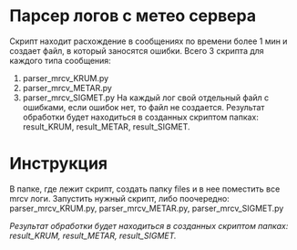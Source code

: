 # Парсер логов с метео сервера

Скрипт находит расхождение в сообщениях по времени более 1 мин и создает файл, в который заносятся ошибки.
Всего 3 скрипта для каждого типа сообщения:
1) parser_mrcv_KRUM.py
2) parser_mrcv_METAR.py
3) parser_mrcv_SIGMET.py
На каждый лог свой отдельный файл с ошибками, если ошибок нет, то файл не создается.
Результат обработки будет находиться в созданных скриптом папках:
result_KRUM, result_METAR, result_SIGMET.

# Инструкция

В папке, где лежит скрипт, создать папку files и в нее поместить все mrcv логи.
Запустить нужный скрипт, либо поочередно: parser_mrcv_KRUM.py, parser_mrcv_METAR.py, parser_mrcv_SIGMET.py

_Результат обработки будет находиться в созданных скриптом папках:
result_KRUM, result_METAR, result_SIGMET._
